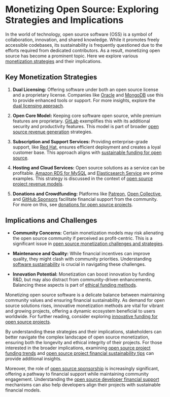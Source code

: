 # Monetizing Open Source: Exploring Strategies and Implications

In the world of technology, open source software (OSS) is a symbol of collaboration, innovation, and shared knowledge. While it promotes freely accessible codebases, its sustainability is frequently questioned due to the efforts required from dedicated contributors. As a result, monetizing open source has become a prominent topic. Here we explore various [monetization strategies](https://www.license-token.com/wiki/monetizing-open-source-projects-guide) and their implications.

## Key Monetization Strategies

1. **Dual Licensing:** Offering software under both an open source license and a proprietary license. Companies like [Oracle](https://www.oracle.com) and [MongoDB](https://www.mongodb.com) use this to provide enhanced tools or support. For more insights, explore the [dual licensing approach](https://www.license-token.com/wiki/dual-licensing-approach).

2. **Open Core Model:** Keeping core software open source, while premium features are proprietary. [GitLab](https://about.gitlab.com) exemplifies this with its additional security and productivity features. This model is part of broader [open source revenue generation](https://www.license-token.com/wiki/open-source-revenue-generation) strategies.

3. **Subscription and Support Services:** Providing enterprise-grade support, like [Red Hat](https://www.redhat.com), ensures efficient deployment and creates a loyal customer base. This approach aligns with [sustainable funding for open source](https://www.license-token.com/wiki/sustainable-funding-for-open-source).

4. **Hosting and Cloud Services:** Open source solutions as a service can be profitable. [Amazon RDS for MySQL](https://aws.amazon.com/rds/mysql/) and [Elasticsearch Service](https://aws.amazon.com/elasticsearch-service/) are prime examples. This strategy is discussed in the context of [open source project revenue models](https://www.license-token.com/wiki/open-source-project-revenue-models).

5. **Donations and Crowdfunding:** Platforms like [Patreon](https://www.patreon.com), [Open Collective](https://opencollective.com), and [GitHub Sponsors](https://github.com/sponsors) facilitate financial support from the community. For more on this, see [donations for open source projects](https://www.license-token.com/wiki/donations-for-open-source-projects).

## Implications and Challenges

- **Community Concerns:** Certain monetization models may risk alienating the open source community if perceived as profit-centric. This is a significant issue in [open source monetization challenges and strategies](https://www.license-token.com/wiki/open-source-monetization-challenges-and-strategies).

- **Maintenance and Quality:** While financial incentives can improve quality, they might clash with community priorities. Understanding [software sustainability](https://www.license-token.com/wiki/software-sustainability) is crucial in navigating these challenges.

- **Innovation Potential:** Monetization can boost innovation by funding R&D, but may also distract from community-driven enhancements. Balancing these aspects is part of [ethical funding methods](https://www.license-token.com/wiki/ethical-funding-methods).

Monetizing open source software is a delicate balance between maintaining community values and ensuring financial sustainability. As demand for open source solutions rises, innovative monetization methods are vital for vibrant and growing projects, offering a dynamic ecosystem beneficial to users worldwide. For further reading, consider exploring [innovative funding for open source projects](https://www.license-token.com/wiki/innovative-funding-for-open-source-projects).

By understanding these strategies and their implications, stakeholders can better navigate the complex landscape of open source monetization, ensuring both the longevity and ethical integrity of their projects. For those interested in the broader implications, examining [open source project funding trends](https://www.license-token.com/wiki/open-source-project-funding-trends) and [open source project financial sustainability tips](https://www.license-token.com/wiki/open-source-project-financial-sustainability-tips) can provide additional insights.

Moreover, the role of [open source sponsorship](https://www.license-token.com/wiki/open-source-sponsorship) is increasingly significant, offering a pathway to financial support while maintaining community engagement. Understanding the [open source developer financial support](https://www.license-token.com/wiki/open-source-developer-financial-support) mechanisms can also help developers align their projects with sustainable financial models.